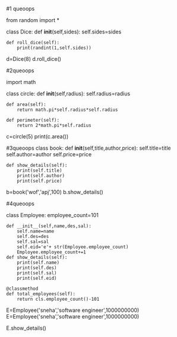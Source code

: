 #1 queoops

from random import *

class Dice:
    def __init__(self,sides):
        self.sides=sides
        
    def roll_dice(self):
        print(randint(1,self.sides))
        

d=Dice(8)
d.roll_dice()

#2queoops

import math

class circle:
    def __init__(self,radius):
        self.radius=radius
        
    def area(self):
        return math.pi*self.radius*self.radius
        
    def perimeter(self):
        return 2*math.pi*self.radius

c=circle(5)
print(c.area())

#3queoops
class book:
    def __init__(self,title,author,price):
        self.title=title
        self.author=author
        self.price=price
        
    def show_details(self):
        print(self.title)
        print(self.author)
        print(self.price)
        
b=book('wof','apj',100)
b.show_details()


#4queoops

class Employee:
    employee_count=101
    
    def __init__(self,name,des,sal):
        self.name=name
        self.des=des
        self.sal=sal
        self.eid='e'+ str(Employee.employee_count)
        Employee.employee_count+=1
    def show_details(self):
        print(self.name)
        print(self.des)
        print(self.sal)
        print(self.eid)
        
    @classmethod
    def total_employees(self):
        return cls.employee_count()-101
        

        
E=Employee('sneha','software engineer',1000000000)
E=Employee('sneha','software engineer',1000000000)

E.show_details()




